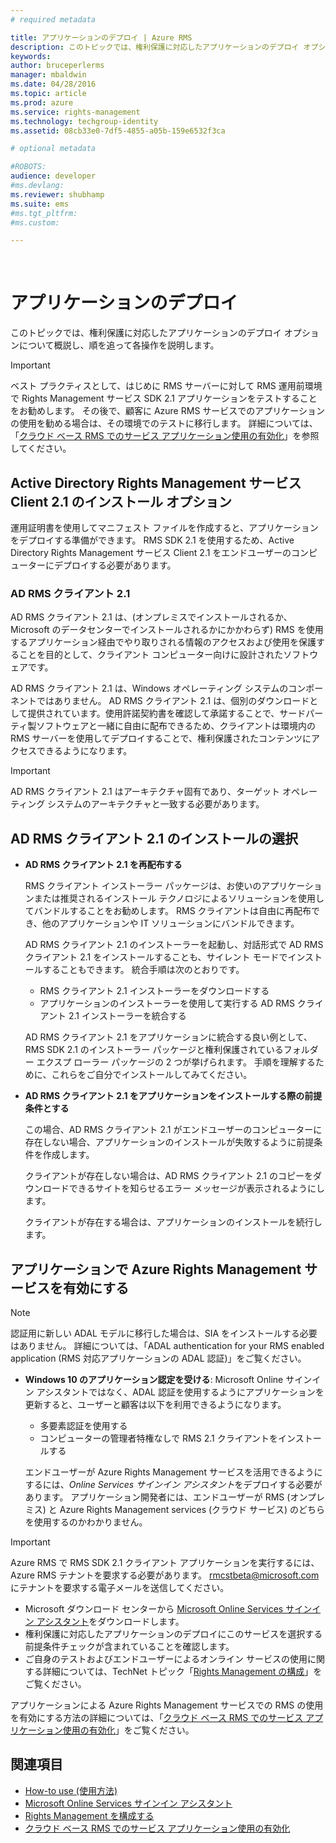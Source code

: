 ```yaml
---
# required metadata

title: アプリケーションのデプロイ | Azure RMS
description: このトピックでは、権利保護に対応したアプリケーションのデプロイ オプションについて概説し、順を追って各操作を説明します。
keywords:
author: bruceperlerms
manager: mbaldwin
ms.date: 04/28/2016
ms.topic: article
ms.prod: azure
ms.service: rights-management
ms.technology: techgroup-identity
ms.assetid: 08cb33e0-7df5-4855-a05b-159e6532f3ca

# optional metadata

#ROBOTS:
audience: developer
#ms.devlang:
ms.reviewer: shubhamp
ms.suite: ems
#ms.tgt_pltfrm:
#ms.custom:

---
```


﻿
# アプリケーションのデプロイ


このトピックでは、権利保護に対応したアプリケーションのデプロイ オプションについて概説し、順を追って各操作を説明します。

> [!IMPORTANT]
> ベスト プラクティスとして、はじめに RMS サーバーに対して RMS 運用前環境で Rights Management サービス SDK 2.1 アプリケーションをテストすることをお勧めします。 その後で、顧客に Azure RMS サービスでのアプリケーションの使用を勧める場合は、その環境でのテストに移行します。 詳細については、「[クラウド ベース RMS でのサービス アプリケーション使用の有効化](how-to-use-file-api-with-aadrm-cloud.md)」を参照してください。

 

## Active Directory Rights Management サービス Client 2.1 のインストール オプション

運用証明書を使用してマニフェスト ファイルを作成すると、アプリケーションをデプロイする準備ができます。 RMS SDK 2.1 を使用するため、Active Directory Rights Management サービス Client 2.1 をエンドユーザーのコンピューターにデプロイする必要があります。

### AD RMS クライアント 2.1

AD RMS クライアント 2.1 は、(オンプレミスでインストールされるか、Microsoft のデータセンターでインストールされるかにかかわらず) RMS を使用するアプリケーション経由でやり取りされる情報のアクセスおよび使用を保護することを目的として、クライアント コンピューター向けに設計されたソフトウェアです。

AD RMS クライアント 2.1 は、Windows オペレーティング システムのコンポーネントではありません。 AD RMS クライアント 2.1 は、個別のダウンロードとして提供されています。使用許諾契約書を確認して承諾することで、サードパーティ製ソフトウェアと一緒に自由に配布できるため、クライアントは環境内の RMS サーバーを使用してデプロイすることで、権利保護されたコンテンツにアクセスできるようになります。

> [!IMPORTANT]
> AD RMS クライアント 2.1 はアーキテクチャ固有であり、ターゲット オペレーティング システムのアーキテクチャと一致する必要があります。


## AD RMS クライアント 2.1 のインストールの選択

-   **AD RMS クライアント 2.1 を再配布する**

    RMS クライアント インストーラー パッケージは、お使いのアプリケーションまたは推奨されるインストール テクノロジによるソリューションを使用してバンドルすることをお勧めします。 RMS クライアントは自由に再配布でき、他のアプリケーションや IT ソリューションにバンドルできます。

    AD RMS クライアント 2.1 のインストーラーを起動し、対話形式で AD RMS クライアント 2.1 をインストールすることも、サイレント モードでインストールすることもできます。 統合手順は次のとおりです。

    -   RMS クライアント 2.1 インストーラーをダウンロードする
    -   アプリケーションのインストーラーを使用して実行する AD RMS クライアント 2.1 インストーラーを統合する

    AD RMS クライアント 2.1 をアプリケーションに統合する良い例として、RMS SDK 2.1 のインストーラー パッケージと権利保護されているフォルダー エクスプ ローラー パッケージの 2 つが挙げられます。 手順を理解するために、これらをご自分でインストールしてみてください。

-   **AD RMS クライアント 2.1 をアプリケーションをインストールする際の前提条件とする**

    この場合、AD RMS クライアント 2.1 がエンドユーザーのコンピューターに存在しない場合、アプリケーションのインストールが失敗するように前提条件を作成します。

    クライアントが存在しない場合は、AD RMS クライアント 2.1 のコピーをダウンロードできるサイトを知らせるエラー メッセージが表示されるようにします。

    クライアントが存在する場合は、アプリケーションのインストールを続行します。

## アプリケーションで Azure Rights Management サービスを有効にする

> [!NOTE]
> 認証用に新しい ADAL モデルに移行した場合は、SIA をインストールする必要はありません。 詳細については、「ADAL authentication for your RMS enabled application (RMS 対応アプリケーションの ADAL 認証)」をご覧ください。

- **Windows 10 のアプリケーション認定を受ける**: Microsoft Online サインイン アシスタントではなく、ADAL 認証を使用するようにアプリケーションを更新すると、ユーザーと顧客は以下を利用できるようになります。
  - 多要素認証を使用する
  - コンピューターの管理者特権なしで RMS 2.1 クライアントをインストールする
 
  エンドユーザーが Azure Rights Management サービスを活用できるようにするには、*Online Services サインイン アシスタント*をデプロイする必要があります。 アプリケーション開発者には、エンドユーザーが RMS (オンプレミス) と Azure Rights Management services (クラウド サービス) のどちらを使用するのかわかりません。

> [!IMPORTANT]
> Azure RMS で RMS SDK 2.1 クライアント アプリケーションを実行するには、Azure RMS テナントを要求する必要があります。 <rmcstbeta@microsoft.com> にテナントを要求する電子メールを送信してください。

-   Microsoft ダウンロード センターから [Microsoft Online Services サインイン アシスタント](http://www.microsoft.com/en-us/download/details.aspx?id=28177)をダウンロードします。
-   権利保護に対応したアプリケーションのデプロイにこのサービスを選択する前提条件チェックが含まれていることを確認します。
-   ご自身のテストおよびエンドユーザーによるオンライン サービスの使用に関する詳細については、TechNet トピック「[Rights Management の構成](https://TechNet.Microsoft.Com/en-us/library/jj585002.aspx)」をご覧ください。

アプリケーションによる Azure Rights Management サービスでの RMS の使用を有効にする方法の詳細については、「[クラウド ベース RMS でのサービス アプリケーション使用の有効化](how-to-use-file-api-with-aadrm-cloud.md)」をご覧ください。

## 関連項目

* [How-to use (使用方法)](how-to-use-msipc.md)
* [Microsoft Online Services サインイン アシスタント](http://www.microsoft.com/en-us/download/details.aspx?id=28177)
* [Rights Management を構成する](https://TechNet.Microsoft.Com/en-us/library/jj585002.aspx)
* [クラウド ベース RMS でのサービス アプリケーション使用の有効化](how-to-use-file-api-with-aadrm-cloud.md)
 

 





<!--HONumber=Apr16_HO3-->



